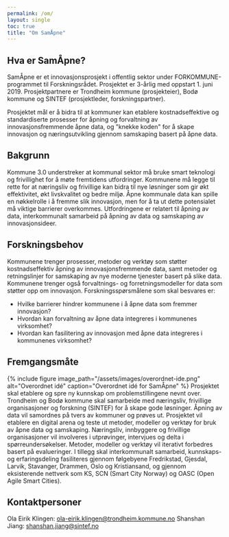 ```yaml
---
permalink: /om/
layout: single
toc: true
title: "Om SamÅpne"
---
```


## Hva er SamÅpne?
SamÅpne er et innovasjonsprosjekt i offentlig sektor under FORKOMMUNE-programmet til Forskningsrådet. Prosjektet er 3-årlig med oppstart 1. juni 2019. Prosjektpartnere er Trondheim kommune (prosjekteier), Bodø kommune og SINTEF (prosjektleder, forskningspartner).

Prosjektet mål er å bidra til at kommuner kan etablere kostnadseffektive og standardiserte prosesser for åpning og forvaltning av innovasjonsfremmende åpne data, og "knekke koden" for å skape innovasjon og næringsutvikling gjennom samskaping basert på åpne data.

## Bakgrunn
Kommune 3.0 understreker at kommunal sektor må bruke smart teknologi og frivillighet for å møte fremtidens utfordringer. Kommunene må legge til rette for at næringsliv og frivillige kan bidra til nye løsninger som gir økt effektivitet, økt livskvalitet og bedre miljø. Åpne kommunale data kan spille en nøkkelrolle i å fremme slik innovasjon, men for å ta ut dette potensialet må viktige barrierer overkommes. Utfordringene er relatert til åpning av data, interkommunalt samarbeid på åpning av data og samskaping av innovasjonsideer. 

## Forskningsbehov
Kommunene trenger prosesser, metoder og verktøy som støtter kostnadseffektiv åpning av innovasjonsfremmende data, samt metoder og retningslinjer for samskaping av nye moderne tjenester basert på slike data. Kommunene trenger også forvaltnings- og forretningsmodeller for data som støtter opp om innovasjon. Forskningsspørsmålene som skal besvares er:

* Hvilke barrierer hindrer kommunene i å åpne data som fremmer innovasjon?
* Hvordan kan forvaltning av åpne data integreres i kommunenes virksomhet?
* Hvordan kan fasilitering av innovasjon med åpne data integreres i kommunenes virksomhet?

## Fremgangsmåte

{% include figure image_path="/assets/images/overordnet-ide.png" alt="Overordnet idé" caption="Overordnet idé for SamÅpne" %}
Prosjektet skal etablere og spre ny kunnskap om problemstillingene nevnt over. Trondheim og Bodø kommune skal samarbeide med næringsliv, frivillige organisasjoner og forskning (SINTEF) for å skape gode løsninger. Åpning av data vil samordnes på tvers av kommuner og prøves ut. Prosjektet vil etablere en digital arena og teste ut metoder, modeller og verktøy for bruk av åpne data og samskaping. Næringsliv, innbyggere og frivillige organisasjoner vil involveres i utprøvinger, intervjues og delta i spørreundersøkelser. Metoder, modeller og verktøy vil iterativt forbedres basert på evalueringer. I tillegg skal interkommunalt samarbeid, kunnskaps- og erfaringsdeling fasiliteres gjennom følgebyene Fredrikstad, Gjesdal, Larvik, Stavanger, Drammen, Oslo og Kristiansand, og gjennom eksisterende nettverk som KS, SCN (Smart City Norway) og OASC (Open Agile Smart Cities).

## Kontaktpersoner

Ola Eirik Klingen: [ola-eirik.klingen@trondheim.kommune.no](ola-eirik.klingen@trondheim.kommune.no)
Shanshan Jiang: [shanshan.jiang@sintef.no](mailto:shanshan.jiang@sintef.no)
